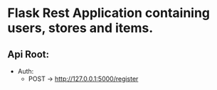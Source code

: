 # Flask Rest Application containing users, stores and items.

## Api Root:
  - Auth:
    - POST -> http://127.0.0.1:5000/register
